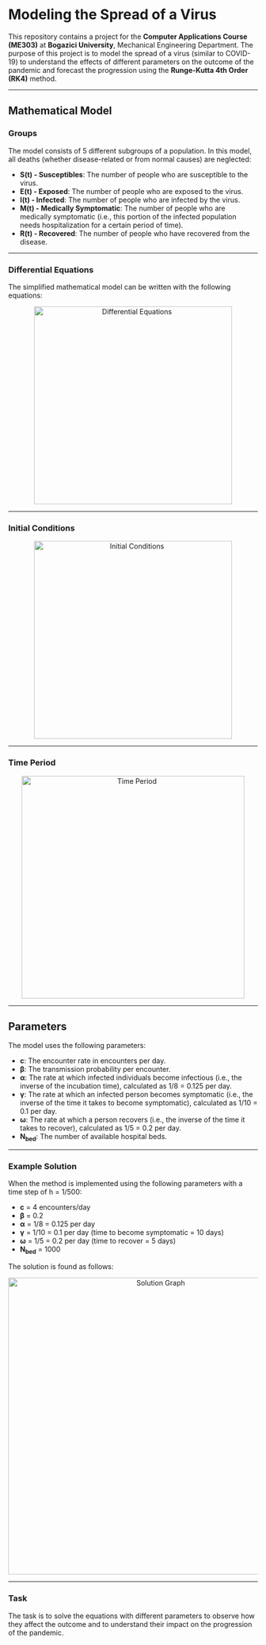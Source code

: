 # Modeling the Spread of a Virus

This repository contains a project for the **Computer Applications Course (ME303)** at **Bogazici University**, Mechanical Engineering Department. The purpose of this project is to model the spread of a virus (similar to COVID-19) to understand the effects of different parameters on the outcome of the pandemic and forecast the progression using the **Runge-Kutta 4th Order (RK4)** method.

---

## Mathematical Model

### Groups

The model consists of 5 different subgroups of a population. In this model, all deaths (whether disease-related or from normal causes) are neglected:

- **S(t) - Susceptibles**: The number of people who are susceptible to the virus.
- **E(t) - Exposed**: The number of people who are exposed to the virus.
- **I(t) - Infected**: The number of people who are infected by the virus.
- **M(t) - Medically Symptomatic**: The number of people who are medically symptomatic (i.e., this portion of the infected population needs hospitalization for a certain period of time).
- **R(t) - Recovered**: The number of people who have recovered from the disease.

---

### Differential Equations

The simplified mathematical model can be written with the following equations:

<p align="center">
  <img src="https://github.com/user-attachments/assets/ee6f4b46-4990-4c56-b65d-dbf9f146673c" alt="Differential Equations" width="400">
</p>

---

### Initial Conditions

<p align="center">
  <img src="https://github.com/user-attachments/assets/1ce75b31-437f-46f4-bbf3-346af715d736" alt="Initial Conditions" width="400">
</p>

---

### Time Period

<p align="center">
  <img src="https://github.com/user-attachments/assets/1f99aac7-b9d7-4822-ac7c-5723b17ab506" alt="Time Period" width="450">
</p>

---

## Parameters

The model uses the following parameters:

- **c**: The encounter rate in encounters per day.  
- **β**: The transmission probability per encounter.  
- **α**: The rate at which infected individuals become infectious (i.e., the inverse of the incubation time), calculated as 1/8 = 0.125 per day.  
- **γ**: The rate at which an infected person becomes symptomatic (i.e., the inverse of the time it takes to become symptomatic), calculated as 1/10 = 0.1 per day.  
- **ω**: The rate at which a person recovers (i.e., the inverse of the time it takes to recover), calculated as 1/5 = 0.2 per day.  
- **N<sub>bed</sub>**: The number of available hospital beds.

---

### Example Solution

When the method is implemented using the following parameters with a time step of h = 1/500:

- **c** = 4 encounters/day  
- **β** = 0.2  
- **α** = 1/8 = 0.125 per day  
- **γ** = 1/10 = 0.1 per day (time to become symptomatic = 10 days)  
- **ω** = 1/5 = 0.2 per day (time to recover = 5 days)  
- **N<sub>bed</sub>** = 1000  

The solution is found as follows:

<p align="center">
  <img src="https://github.com/user-attachments/assets/a54cb73f-e9f4-48da-adf3-ac8068b63daa" alt="Solution Graph" width="600">
</p>

---

### Task

The task is to solve the equations with different parameters to observe how they affect the outcome and to understand their impact on the progression of the pandemic.

